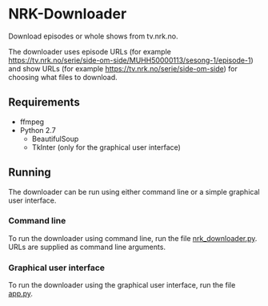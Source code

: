 # NRK-Downloader
Download episodes or whole shows from tv.nrk.no.

The downloader uses episode URLs (for example https://tv.nrk.no/serie/side-om-side/MUHH50000113/sesong-1/episode-1) and show URLs (for example https://tv.nrk.no/serie/side-om-side) for choosing what files to download.

## Requirements
* ffmpeg
* Python 2.7
  * BeautifulSoup
  * TkInter (only for the graphical user interface)

## Running
The downloader can be run using either command line or a simple graphical user interface.

### Command line
To run the downloader using command line, run the file [nrk_downloader.py](src/nrk_downloader.py).
URLs are supplied as command line arguments.

### Graphical user interface
To run the downloader using the graphical user interface, run the file [app.py](src/app.py).
